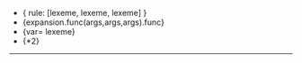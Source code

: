 * {
   rule: [lexeme, lexeme, lexeme] 
}
* {expansion.func(args,args,args).func}
* {var= lexeme}
* {*2}
---------------------------------------------------